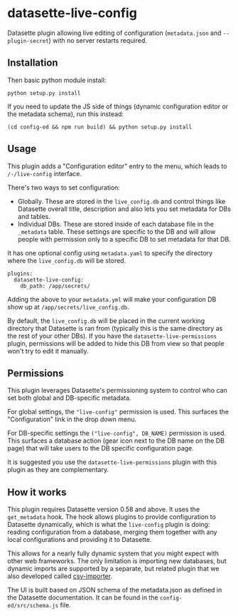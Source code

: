 # datasette-live-config

Datasette plugin allowing live editing of configuration (`metadata.json` and `--plugin-secret`) with no server restarts required.

## Installation

Then basic python module install:

    python setup.py install

If you need to update the JS side of things (dynamic configuration editor or the metadata schema), run this instead:

    (cd config-ed && npm run build) && python setup.py install

## Usage

This plugin adds a "Configuration editor" entry to the menu, which leads to `/-/live-config` interface.

There's two ways to set configuration:
- Globally. These are stored in the `live_config.db` and control things like Datasette overall title, description and also lets you set metadata for DBs and tables.
- Individual DBs. These are stored inside of each database file in the `_metadata` table. These settings are specific to the DB and will allow people with permission only to a specific DB to set metadata for that DB.

It has one optional config using `metadata.yaml` to specify the directory where the `live_config.db` will be stored.

    plugins:
      datasette-live-config:
        db_path: /app/secrets/

Adding the above to your `metadata.yml` will make your configuration DB show up at `/app/secrets/live_config.db`.

By default, the `live_config.db` will be placed in the current working directory that Datasette is ran from (typically this is the same directory as the rest of your other DBs). If you have the `datasette-live-permissions` plugin, permissions will be added to hide this DB from view so that people won't try to edit it manually.

## Permissions

This plugin leverages Datasette's permissioning system to control who can set both global and DB-specific metadata.

For global settings, the `"live-config"` permission is used. This surfaces the "Configuration" link in the drop down menu.

For DB-specific settings the `("live-config", DB_NAME)` permission is used. This surfaces a database action (gear icon next to the DB name on the DB page) that will take users to the DB specific configuration page.

It is suggested you use the `datasette-live-permissions` plugin with this plugin as they are complementary.

## How it works

This plugin requires Datasette version 0.58 and above. It uses the `get_metadata` hook. The hook allows plugins to provide configuration to Datasette dynamically, which is what the `live-config` plugin is doing: reading configuration from a database, merging them together with any local configurations and providing it to Datasette.

This allows for a nearly fully dynamic system that you might expect with other web frameworks. The only limitation is importing new databases, but dynamic imports are supported by a separate, but related plugin that we also developed called [csv-importer](https://github.comom/next-LI/datasette-csv-importer).

The UI is built based on JSON schema of the metadata.json as defined in the Datasette documentation. It can be found in the `config-ed/src/schema.js` file.

